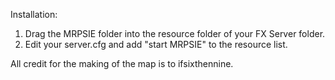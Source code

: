 Installation:
1. Drag the MRPSIE folder into the resource folder of your FX Server folder.
2. Edit your server.cfg and add "start MRPSIE" to the resource list.

All credit for the making of the map is to ifsixthennine.